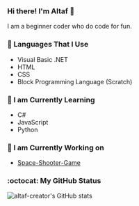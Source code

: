 ### Hi there! I'm Altaf 👋

I am a beginner coder who do code for fun.

### 🚀 Languages That I Use
- Visual Basic .NET
- HTML
- CSS
- Block Programming Language (Scratch)

### 📖 I am Currently Learning
- C#
- JavaScript
- Python

### 🔧 I am Currently Working on
- [Space-Shooter-Game](//github.com/altaf-creator/Space-Shooter-Game)

### :octocat: My GitHub Status
![altaf-creator's GitHub stats](https://github-readme-stats.vercel.app/api?username=altaf-creator&show_icons=true)
